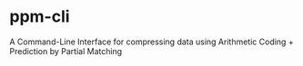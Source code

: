 # ppm-cli
A Command-Line Interface for compressing data using Arithmetic Coding + Prediction by Partial Matching
